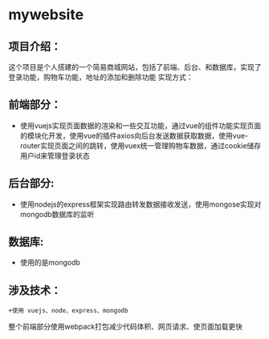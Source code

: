 # mywebsite
## 项目介绍：
这个项目是个人搭建的一个简易商城网站，包括了前端、后台、和数据库，实现了登录功能，购物车功能，地址的添加和删除功能
实现方式：
## 前端部分：
  + 使用vuejs实现页面数据的渲染和一些交互功能，通过vue的组件功能实现页面的模块化开发，使用vue的插件axios向后台发送数据获取数据，使用vue-router实现页面之间的跳转，使用vuex统一管理购物车数据，通过cookie储存用户id来管理登录状态
## 后台部分:
  + 使用nodejs的express框架实现路由转发数据接收发送，使用mongose实现对mongodb数据库的监听
## 数据库:
  + 使用的是mongodb
  ## 涉及技术：
    +使用 vuejs、node、express、mongodb
整个前端部分使用webpack打包减少代码体积、网页请求、使页面加载更快
